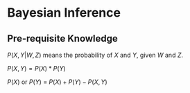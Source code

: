 # Bayesian Inference

## Pre-requisite Knowledge

$P(X,Y|W,Z)$ means the probability of $X$ and $Y$, given $W$ and $Z$.

$P(X,Y) = P(X) * P(Y)$

$P(X)$ or $P(Y)$ = $P(X) + P(Y) - P(X,Y)$

